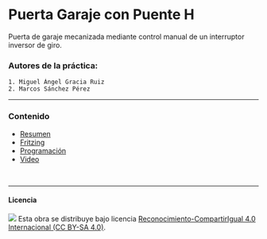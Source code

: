 # Puerta Garaje con Puente H

Puerta de garaje mecanizada mediante control manual de un interruptor inversor de giro.


### Autores de la práctica:
    1. Miguel Ángel Gracia Ruiz
    2. Marcos Sánchez Pérez

<hr>

### Contenido

- [Resumen](Resumen.pdf)
- [Fritzing](Fritzing.fzz)
- [Programación](Programación.sb2)
- [Video](Video.mp4)


<br>


***

#### Licencia

<img src="http://i.creativecommons.org/l/by-sa/4.0/88x31.png" /> Esta obra se distribuye bajo licencia [Reconocimiento-CompartirIgual 4.0 Internacional (CC BY-SA 4.0)](https://creativecommons.org/licenses/by-sa/4.0/deed.es_ES).
